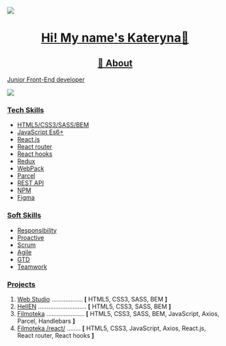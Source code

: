 

<!--
**kotikm81/kotikm81** is a ✨ _special_ ✨ repository because its `README.md` (this file) appears on your GitHub profile.

Here are some ideas to get you started:

- 🔭 I’m currently working on ...
- 🌱 I’m currently learning ...
- 👯 I’m looking to collaborate on ...
- 🤔 I’m looking for help with ...
- 💬 Ask me about ...
- 📫 How to reach me: ...
- 😄 Pronouns: ...
- ⚡ Fun fact: ...
-->
<img src="https://komarev.com/ghpvc/?username=kotikm81&color=blue">
<a href="https://github.com/kotikm81?tab=followers">

<h1 align="center">Hi! My name's  Kateryna👋</h2>
<h2 align="center">💬 About</h2>
<p>Junior Front-End developer</p>

<a href="https://github.com/kotikm81?tab=followers">
  <img src="https://img.shields.io/github/followers/kotikm81.svg?style=social&label=Follow&maxAge=2592000" />
</>

<div>
  <h3>Tech Skills</h3>
  <ul>
    <li>
      <span class="sidebar-text">HTML5/CSS3/SASS/BEM</span>
    </li>
    <li>
      <span class="sidebar-text">JavaScript Es6+</span>
    </li>
    <li>
      <span class="sidebar-text">React.js</span>
    </li>
    <li>
      <span class="sidebar-text">React router</span>
    </li>
    <li>
      <span class="sidebar-text">React hooks</span>
    </li>
    <li>
      <span class="sidebar-text">Redux</span>
    </li>
    <li>
      <span class="sidebar-text">WebPack</span>
    </li>
    <li>
      <span class="sidebar-text">Parcel</span>
    </li>
    <li>
      <span class="sidebar-text">REST API</span>
    </li>
    <li>
      <span class="sidebar-text">NPM </span>
    </li>
    <li>
      <span class="sidebar-text">Figma </span>
    </li>
  </ul>
</div>
<div class="sidebar-container">
  <h3 class="sidebar-title">Soft Skills</h3>
  <ul>
    <li>
      <span class="sidebar-text">Responsibility</span>
    </li>
    <li>
      <span class="sidebar-text">Proactive</span>
    </li>
    <li>
      <span class="sidebar-text">Scrum</span>
    </li>
    <li>
      <span class="sidebar-text">Agile</span>
    </li>
    <li><span class="sidebar-text">GTD</span></li>
    <li>
      <span class="sidebar-text">Teamwork</span>
    </li>
  </ul>
</div>

<div>
  <h3>Projects</h3>
  <ol>
    <li>
      <a
        target="blanc"
        href="https://kotikm81.github.io/goit-markup-hw-final/"
        >Web Studio</a
      >
      <span class="dots">..................</span>
      <span
        ><b>[</b> <span class="tech-name">HTML5, CSS3, SASS, BEM</span>
        <b>]</b></span
      >
    </li>
    <li>
      <a
        target="blanc"
        href="https://kotikm81.github.io/codehunters-team-proj/"
        >HellEN</a
      >
      <span class="dots">............................</span>
      <span
        ><b>[</b>
        <span class="tech-name">HTML5, CSS3, SASS, BEM</span>
        <b>]</b></span
      >
    </li>
    <li>
      <a
        target="blanc"
        href="https://kotikm81.github.io/ddt-js-project/index.html"
        >Filmoteka</a
      >
      <span class="dots"></span>......................<span>
      <span
        ><b>[</b>
        <span class="tech-name"
          >HTML5, CSS3, SASS, BEM, JavaScript, Axios, Parcel, Handlebars
        </span>
        <b>]</b></span
      >
    </li>
    <li>
      <a
        target="blanc"
        href="https://ktm-goit-react-hw-05-movies.netlify.app/"
        >Filmoteka /react/</a
      >
      <span class="dots">........</span>
      <span
        ><b>[</b>
        <span class="tech-name"
          >HTML5, CSS3, JavaScript, Axios, React.js, React router, React
          hooks
        </span>
        <b>]</b></span
      >
    </li>
  </ol>
</div>
